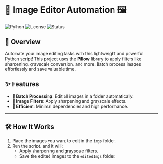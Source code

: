 # 🎨 Image Editor Automation 🖼️

![Python](https://img.shields.io/badge/Python-3.6%2B-blue?style=for-the-badge&logo=python)
![License](https://img.shields.io/badge/License-MIT-green?style=for-the-badge)
![Status](https://img.shields.io/badge/Status-Active-brightgreen?style=for-the-badge)

## 🌟 Overview
Automate your image editing tasks with this lightweight and powerful Python script! This project uses the **Pillow** library to apply filters like sharpening, grayscale conversion, and more. Batch process images effortlessly and save valuable time.

## ✨ Features
- 📂 **Batch Processing**: Edit all images in a folder automatically.
- 🎨 **Image Filters**: Apply sharpening and grayscale effects.
- 🚀 **Efficient**: Minimal dependencies and high performance.

---

## 🛠️ How It Works
1. Place the images you want to edit in the `imgs` folder.
2. Run the script, and it will:
   - Apply sharpening and grayscale filters.
   - Save the edited images to the `editedImgs` folder.
